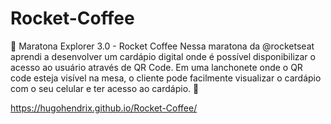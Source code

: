 # Rocket-Coffee
 
🚀 Maratona Explorer 3.0  - Rocket Coffee
Nessa maratona da @rocketseat aprendi a desenvolver um cardápio digital onde é possível disponibilizar o acesso ao  usuário através de QR Code. Em uma lanchonete onde o QR code esteja visível na mesa, o cliente pode facilmente visualizar o cardápio com o seu celular e ter acesso ao cardápio.  🤩

https://hugohendrix.github.io/Rocket-Coffee/
